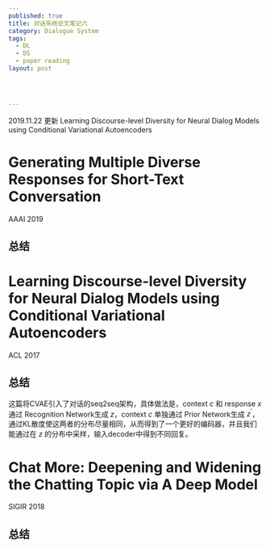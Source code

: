 ```yaml
---
published: true
title: 对话系统论文笔记六
category: Dialogue System
tags: 
  - DL
  - DS
  - paper reading
layout: post




---
```


2019.11.22 更新 Learning Discourse-level Diversity for Neural Dialog Models using Conditional Variational Autoencoders

# Generating Multiple Diverse Responses for Short-Text Conversation

AAAI 2019

## 总结

# Learning Discourse-level Diversity for Neural Dialog Models using Conditional Variational Autoencoders

ACL 2017

## 总结

这篇将CVAE引入了对话的seq2seq架构，具体做法是，context $c$ 和 response $x$ 通过 Recognition Network生成 $z$，context $c$ 单独通过 Prior Network生成 $z^{'}$，通过KL散度使这两者的分布尽量相同，从而得到了一个更好的编码器，并且我们能通过在 $z$ 的分布中采样，输入decoder中得到不同回复。

# Chat More: Deepening and Widening the Chatting Topic via A Deep Model

SIGIR 2018

## 总结